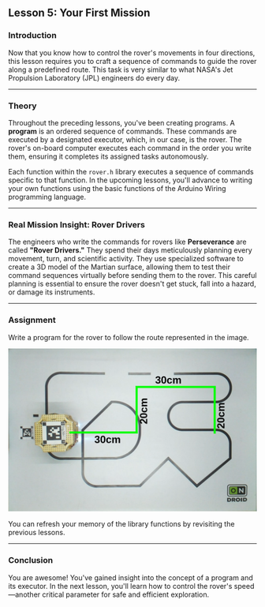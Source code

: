 ## Lesson 5: Your First Mission

### Introduction

Now that you know how to control the rover's movements in four directions, this lesson requires you to craft a sequence of commands to guide the rover along a predefined route. This task is very similar to what NASA's Jet Propulsion Laboratory (JPL) engineers do every day.

---

### Theory

Throughout the preceding lessons, you've been creating programs. A **program** is an ordered sequence of commands. These commands are executed by a designated executor, which, in our case, is the rover. The rover's on-board computer executes each command in the order you write them, ensuring it completes its assigned tasks autonomously.

Each function within the `rover.h` library executes a sequence of commands specific to that function. In the upcoming lessons, you'll advance to writing your own functions using the basic functions of the Arduino Wiring programming language.

---

### Real Mission Insight: Rover Drivers

The engineers who write the commands for rovers like **Perseverance** are called **"Rover Drivers."** They spend their days meticulously planning every movement, turn, and scientific activity. They use specialized software to create a 3D model of the Martian surface, allowing them to test their command sequences virtually before sending them to the rover. This careful planning is essential to ensure the rover doesn't get stuck, fall into a hazard, or damage its instruments.

---

### Assignment

Write a program for the rover to follow the route represented in the image.

![trajectory](https://github.com/autolab-fi/line-robot-curriculum/blob/main/images/module_1/trajectory.png?raw=true)

You can refresh your memory of the library functions by revisiting the previous lessons.

---

### Conclusion

You are awesome! You've gained insight into the concept of a program and its executor. In the next lesson, you'll learn how to control the rover's speed—another critical parameter for safe and efficient exploration.

